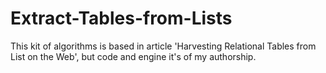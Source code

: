 Extract-Tables-from-Lists
=========================

This kit of algorithms is based in article 'Harvesting Relational Tables from List on the Web', but code and engine it's of my authorship.